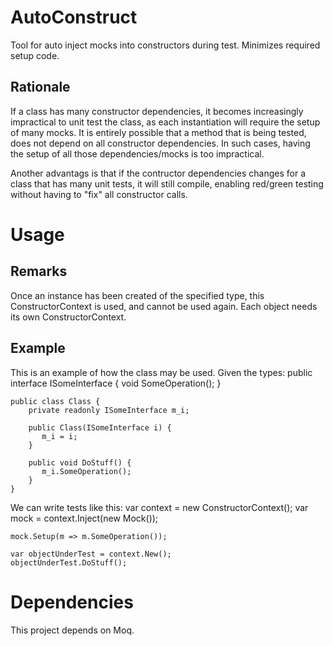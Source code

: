 # AutoConstruct
Tool for auto inject mocks into constructors during test. Minimizes required setup code.

## Rationale

If a class has many constructor dependencies, it becomes increasingly impractical to
unit test the class, as each instantiation will require the setup of many mocks.
It is entirely possible that a method that is being tested, does not depend on all constructor
dependencies. In such cases, having the setup of all those dependencies/mocks is too impractical.

Another advantags is that if the contructor dependencies changes for a class that has many unit tests,
it will still compile, enabling red/green testing without having to "fix" all constructor calls.

# Usage
## Remarks
Once an instance has been created of the specified type, this ConstructorContext is used, and cannot be used again. Each object needs its own ConstructorContext.
    
## Example
This is an example of how the class may be used. Given the types:
    public interface ISomeInterface {
         void SomeOperation();
    }
    
    public class Class {
        private readonly ISomeInterface m_i;
    
        public Class(ISomeInterface i) {
           m_i = i;
        }
    
        public void DoStuff() {
           m_i.SomeOperation();
        }
    } 

We can write tests like this:
    var context = new ConstructorContext<Class>();
    var mock = context.Inject(new Mock<ISomeInterface>());
    
    mock.Setup(m => m.SomeOperation());
    
    var objectUnderTest = context.New();
    objectUnderTest.DoStuff();

# Dependencies
This project depends on Moq.